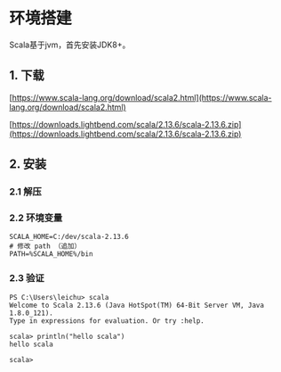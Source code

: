 # 环境搭建

Scala基于jvm，首先安装JDK8+。

## 1. 下载

[https://www.scala-lang.org/download/scala2.html](https://www.scala-lang.org/download/scala2.html)

[https://downloads.lightbend.com/scala/2.13.6/scala-2.13.6.zip](https://downloads.lightbend.com/scala/2.13.6/scala-2.13.6.zip)

## 2. 安装
### 2.1 解压
### 2.2 环境变量
```shell
SCALA_HOME=C:/dev/scala-2.13.6
# 修改 path （追加）
PATH=%SCALA_HOME%/bin
```
### 2.3 验证
```shell
PS C:\Users\leichu> scala
Welcome to Scala 2.13.6 (Java HotSpot(TM) 64-Bit Server VM, Java 1.8.0_121).
Type in expressions for evaluation. Or try :help.

scala> println("hello scala")
hello scala

scala>
```

